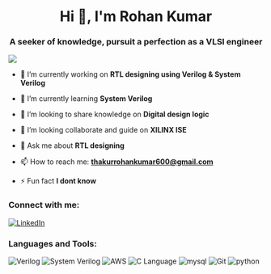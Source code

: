 <h1 align="center">Hi 👋, I'm Rohan Kumar</h1>
<h3 align="center">A seeker of knowledge, pursuit a perfection as a VLSI engineer</h3>

[![](https://visitcount.itsvg.in/api?id=rohan-kumar15&label=Profile%20Views&color=1&icon=9&pretty=true)](https://visitcount.itsvg.in)

- 🔭 I’m currently working on **RTL designing using Verilog & System Verilog**

- 🌱 I’m currently learning **System Verilog**

- 👯 I’m looking to share knowledge on **Digital design logic**

- 🤝 I’m looking collaborate and guide on **XILINX ISE**

- 💬 Ask me about **RTL designing**

- 📫 How to reach me: **thakurrohankumar600@gmail.com**

- ⚡ Fun fact **I dont know**

<h3 align="left">Connect with me:</h3>
<p align="left">
<a href="https://www.linkedin.com/in/rohan-kumar15/"><img src="https://img.shields.io/badge/LinkedIn-blue?logo=LinkedIn&logoColor=white" alt="LinkedIn"></a>

</p>

<h3 align="left">Languages and Tools:</h3>
<p>
<img src="https://img.shields.io/badge/Verilog-8fce00?" alt="Verilog">  <img src="https://img.shields.io/badge/System_Verilog-8a6309?" alt="System Verilog">
  <img src="https://img.shields.io/badge/AWS-black?logo=amazon+aws" alt="AWS">  <img src="https://img.shields.io/static/v1?label=&message=C+Language&color=white&logo=c" alt="C Language">        <img src="https://img.shields.io/badge/mysql-white?logo=mysql" alt="mysql">  <img src="https://img.shields.io/badge/Git-white?logo=git" alt="Git"> <img src="https://img.shields.io/badge/python-lightblue?logo=python" alt="python">
</p>

